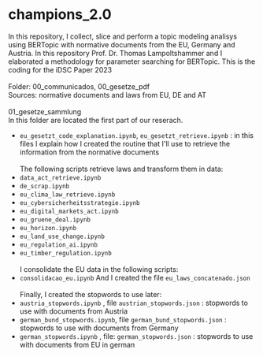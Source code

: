# champions_2.0
In this repository, I collect, slice and perform a topic modeling analisys using BERTopic with normative documents from the EU, Germany and Austria. In this repository Prof. Dr. Thomas Lampoltshammer and I elaborated a methodology for parameter searching for BERTopic. This is the coding for the iDSC Paper 2023
<br><br>
Folder: 00_communicados, 00_gesetze_pdf<br>
Sources: normative documents and laws from EU, DE and AT
<br><br>
01_gesetze_sammlung<br>
In this folder are located the first part of our reserach. 
- ```eu_gesetzt_code_explanation.ipynb```, ```eu_gesetzt_retrieve.ipynb``` : in this files I explain how I created the routine that I'll use to retrieve the information from the normative documents
<br><br>
The following scripts retrieve laws and transform them in data:
- ```data_act_retrieve.ipynb```
- ```de_scrap.ipynb```
- ```eu_clima_law_retrieve.ipynb```
- ```eu_cybersicherheitsstrategie.ipynb```
- ```eu_digital_markets_act.ipynb```
- ```eu_gruene_deal.ipynb```
- ```eu_horizon.ipynb```
- ```eu_land_use_change.ipynb```
- ```eu_regulation_ai.ipynb```
- ```eu_timber_regulation.ipynb```
<br><br>
I consolidate the EU data in the following scripts:
- ```consolidacao_eu.ipynb```
And I created the file ```eu_laws_concatenado.json```
<br><br>Finally, I created the stopwords to use later:
- ```austria_stopwords.ipynb``` , file ```austrian_stopwords.json``` : stopwords to use with documents from Austria
- ```german_bund_stopwords.ipynb```, file ```german_bund_stopwords.json``` : stopwords to use with documents from Germany
- ```german_stopwords.ipynb``` , file: ```german_stopwords.json``` : stopwords to use with documents from EU in german
